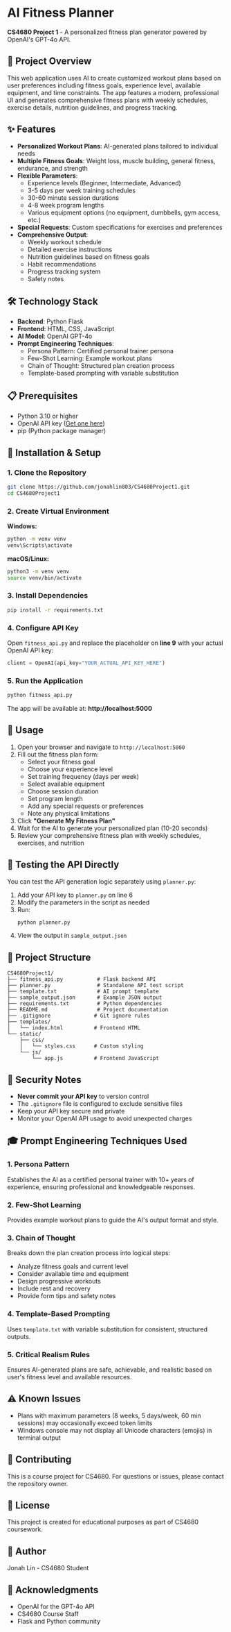 # AI Fitness Planner

**CS4680 Project 1** - A personalized fitness plan generator powered by OpenAI's GPT-4o API.

## 🎯 Project Overview

This web application uses AI to create customized workout plans based on user preferences including fitness goals, experience level, available equipment, and time constraints. The app features a modern, professional UI and generates comprehensive fitness plans with weekly schedules, exercise details, nutrition guidelines, and progress tracking.

## ✨ Features

- **Personalized Workout Plans**: AI-generated plans tailored to individual needs
- **Multiple Fitness Goals**: Weight loss, muscle building, general fitness, endurance, and strength
- **Flexible Parameters**: 
  - Experience levels (Beginner, Intermediate, Advanced)
  - 3-5 days per week training schedules
  - 30-60 minute session durations
  - 4-8 week program lengths
  - Various equipment options (no equipment, dumbbells, gym access, etc.)
- **Special Requests**: Custom specifications for exercises and preferences
- **Comprehensive Output**:
  - Weekly workout schedule
  - Detailed exercise instructions
  - Nutrition guidelines based on fitness goals
  - Habit recommendations
  - Progress tracking system
  - Safety notes

## 🛠️ Technology Stack

- **Backend**: Python Flask
- **Frontend**: HTML, CSS, JavaScript
- **AI Model**: OpenAI GPT-4o
- **Prompt Engineering Techniques**:
  - Persona Pattern: Certified personal trainer persona
  - Few-Shot Learning: Example workout plans
  - Chain of Thought: Structured plan creation process
  - Template-based prompting with variable substitution

## 📋 Prerequisites

- Python 3.10 or higher
- OpenAI API key ([Get one here](https://platform.openai.com/api-keys))
- pip (Python package manager)

## 🚀 Installation & Setup

### 1. Clone the Repository

```bash
git clone https://github.com/jonahlin803/CS4680Project1.git
cd CS4680Project1
```

### 2. Create Virtual Environment

**Windows:**
```bash
python -m venv venv
venv\Scripts\activate
```

**macOS/Linux:**
```bash
python3 -m venv venv
source venv/bin/activate
```

### 3. Install Dependencies

```bash
pip install -r requirements.txt
```

### 4. Configure API Key

Open `fitness_api.py` and replace the placeholder on **line 9** with your actual OpenAI API key:

```python
client = OpenAI(api_key="YOUR_ACTUAL_API_KEY_HERE")
```

### 5. Run the Application

```bash
python fitness_api.py
```

The app will be available at: **http://localhost:5000**

## 📖 Usage

1. Open your browser and navigate to `http://localhost:5000`
2. Fill out the fitness plan form:
   - Select your fitness goal
   - Choose your experience level
   - Set training frequency (days per week)
   - Select available equipment
   - Choose session duration
   - Set program length
   - Add any special requests or preferences
   - Note any physical limitations
3. Click **"Generate My Fitness Plan"**
4. Wait for the AI to generate your personalized plan (10-20 seconds)
5. Review your comprehensive fitness plan with weekly schedules, exercises, and nutrition

## 🧪 Testing the API Directly

You can test the API generation logic separately using `planner.py`:

1. Add your API key to `planner.py` on line 6
2. Modify the parameters in the script as needed
3. Run:
   ```bash
   python planner.py
   ```
4. View the output in `sample_output.json`

## 📁 Project Structure

```
CS4680Project1/
├── fitness_api.py           # Flask backend API
├── planner.py               # Standalone API test script
├── template.txt             # AI prompt template
├── sample_output.json       # Example JSON output
├── requirements.txt         # Python dependencies
├── README.md                # Project documentation
├── .gitignore              # Git ignore rules
├── templates/
│   └── index.html          # Frontend HTML
└── static/
    ├── css/
    │   └── styles.css      # Custom styling
    └── js/
        └── app.js          # Frontend JavaScript
```

## 🔐 Security Notes

- **Never commit your API key** to version control
- The `.gitignore` file is configured to exclude sensitive files
- Keep your API key secure and private
- Monitor your OpenAI API usage to avoid unexpected charges

## 🎓 Prompt Engineering Techniques Used

### 1. Persona Pattern
Establishes the AI as a certified personal trainer with 10+ years of experience, ensuring professional and knowledgeable responses.

### 2. Few-Shot Learning
Provides example workout plans to guide the AI's output format and style.

### 3. Chain of Thought
Breaks down the plan creation process into logical steps:
- Analyze fitness goals and current level
- Consider available time and equipment
- Design progressive workouts
- Include rest and recovery
- Provide form tips and safety notes

### 4. Template-Based Prompting
Uses `template.txt` with variable substitution for consistent, structured outputs.

### 5. Critical Realism Rules
Ensures AI-generated plans are safe, achievable, and realistic based on user's fitness level and available resources.

## ⚠️ Known Issues

- Plans with maximum parameters (8 weeks, 5 days/week, 60 min sessions) may occasionally exceed token limits
- Windows console may not display all Unicode characters (emojis) in terminal output

## 🤝 Contributing

This is a course project for CS4680. For questions or issues, please contact the repository owner.

## 📄 License

This project is created for educational purposes as part of CS4680 coursework.

## 👤 Author

Jonah Lin - CS4680 Student

## 🙏 Acknowledgments

- OpenAI for the GPT-4o API
- CS4680 Course Staff
- Flask and Python community

